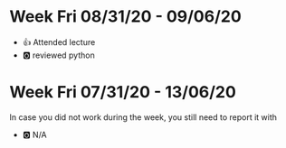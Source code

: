 
# Week Fri 08/31/20 - 09/06/20

* :+1: Attended lecture
* :o2: reviewed python

# Week Fri 07/31/20 - 13/06/20

In case you did not work during the week, you still need to report it with 

* :o2: N/A
